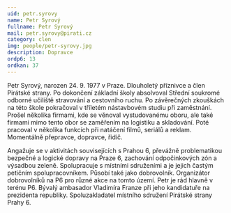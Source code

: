 ```yaml
---
uid: petr.syrovy
name: Petr Syrový
fullname: Petr Syrový
mail: petr.syrovy@pirati.cz
category: clen
img: people/petr-syrovy.jpg
description: Dopravce
ordp6: 13
ordkan: 37
---
```

Petr Syrový, narozen 24. 9. 1977 v Praze. Dlouholetý příznivce a člen Pirátské strany. Po dokončení základní školy absolvoval Střední soukromé odborné učiliště stravování a cestovního ruchu. Po závěrečných zkouškách na této škole pokračoval v tříletém nástavbovém studiu při zaměstnání.
Prošel několika firmami, kde se věnoval vystudovanému oboru, ale také firmami mimo tento obor se zaměřením na logistiku a skladování.
Poté pracoval v několika funkcích při natáčení filmů, seriálů a reklam.
Momentálně přepravce, dopravce, řidič.

Angažuje se v aktivitách souvisejících s Prahou 6, převážně problematikou bezpečné a logické dopravy na Praze 6, zachování odpočinkových zón a výsadbou zeleně. Spolupracuje s místními sdruženími a je jejich častým petičním spolupracovníkem. Působí také jako dobrovolník. Organizátor dobrovolníků na P6 pro různé akce na tomto území. Petr je rád hlavně v terénu P6.
Bývalý ambasador Vladimíra Franze při jeho kandidatuře na prezidenta republiky. Spoluzakladatel místního sdružení Pirátské strany Prahy 6.

